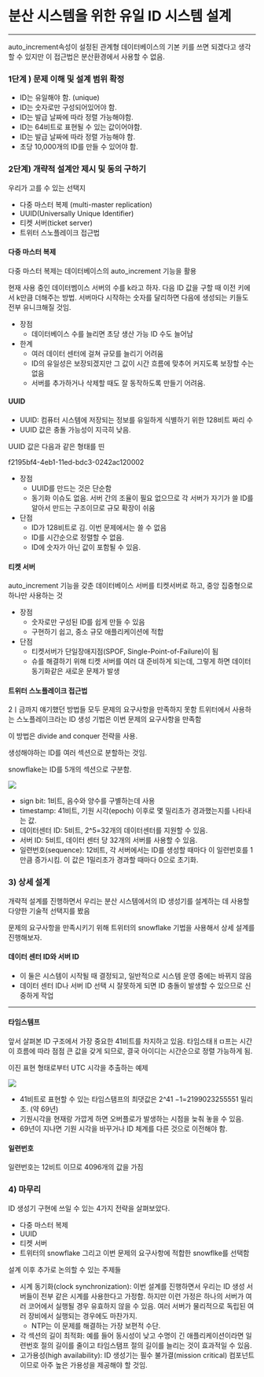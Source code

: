 # 분산 시스템을 위한 유일 ID 시스템 설계
--- ---
auto_increment속성이 설정된 관계형 데이터베이스의 기본 키를 쓰면 되겠다고 생각할 수 있지만 이 접근법은 분산환경에서 사용할 수 없음.

### 1단계 ) 문제 이해 및 설계 범위 확정

- ID는 유일해야 함. (unique)
- ID는 숫자로만 구성되어있어야 함.
- ID는 발급 날짜에 따라 정렬 가능해야함.
- ID는 64비트로 표현될 수 있는 값이어야함.
- ID는 발급 날짜에 따라 정렬 가능해야 함.
- 초당 10,000개의 ID를 만들 수 있어야 함.

### 2단계) 개략적 설계안 제시 및 동의 구하기

우리가 고를 수 있는 선택지
- 다중 마스터 복제 (multi-master replication)
- UUID(Universally Unique Identifier)
- 티켓 서버(ticket server)
- 트위터 스노플레이크 접근법

#### 다중 마스터 복제
다중 마스터 복제는 데이터베이스의 auto_increment 기능을 활용

현재 사용 중인 데이터벰이스 서버의 수를 k라고 하자.
다음 ID 값을 구할 때 이전 키에서 k만큼 더해주는 방법.
서버마다 시작하는 숫자를 달리하면 다음에 생성되는 키들도 전부 유니크해질 것임.

- 장점
  - 데이터베이스 수를 늘리면 초당 생산 가능 ID 수도 늘어남
- 한계
  - 여러 데이터 센터에 걸쳐 규모를 늘리기 어려움
  - ID의 유일성은 보장되겠지만 그 값이 시간 흐름에 맞추어 커지도록 보장할 수는 없음
  - 서버를 추가하거나 삭제할 때도 잘 동작하도록 만들기 어려움.

#### UUID
- UUID: 컴퓨터 시스템에 저장되는 정보를 유일하게 식별하기 위한 128비트 짜리 수
- UUID 값은 충돌 가능성이 지극히 낮음.

UUID 값은 다음과 같은 형태를 띤

f2195bf4-4eb1-11ed-bdc3-0242ac120002

- 장점
  - UUID를 만드는 것은 단순함
  - 동기화 이슈도 없음. 서버 간의 조율이 필요 없으므로 각 서버가 자기가 쓸 ID를 알아서 만드는 구조이므로 규모 확장이 쉬움
- 단점
  - ID가 128비트로 김. 이번 문제에서는 쓸 수 없음
  - ID를 시간순으로 정렬할 수 없음.
  - ID에 숫자가 아닌 값이 포함될 수 있음.
  
#### 티켓 서버
auto_increment 기능을 갖춘 데이터베이스 서버를 티켓서버로 하고, 중앙 집중형으로 하나만 사용하는 것

- 장점
  - 숫자로만 구성된 ID를 쉽게 만들 수 있음
  - 구현하기 쉽고, 중소 규모 애플리케이션에 적합
- 단점
  - 티켓서버가 단일장애지점(SPOF, Single-Point-of-Failure)이 됨
  - 슈를 해결하기 위해 티켓 서버를 여러 대 준비하게 되는데, 그렇게 하면 데이터 동기화같은 새로운 문제가 발생

#### 트위터 스노플레이크 접근법
2ㅣ금까지 얘기했던 방법들 모두 문제의 요구사항을 만족하지 못함
트위터에서 사용하는 스노플레이크라는 ID 생성 기법은 이번 문제의 요구사항을 만족함

이 방법은 divide and conquer 전략을 사용.

생성해야하는 ID를 여러 섹션으로 분할하는 것임.

snowflake는 ID를 5개의 섹션으로 구분함.

<img src="images/SIH/twitter.png">

- sign bit: 1비트, 음수와 양수를 구별하는데 사용
- timestamp: 41비트, 기원 시각(epoch) 이후로 몇 밀리초가 경과했는지를 나타내는 값.
- 데이터센터 ID: 5비트, 2^5=32개의 데이터센터를 지원할 수 있음.
- 서버 ID: 5비트, 데이터 센터 당 32개의 서버를 사용할 수 있음.
- 일련번호(sequence): 12비트, 각 서버에서는 ID를 생성할 때마다 이 일련번호를 1만큼 증가시킴. 이 값은 1밀리초가 경과할 때마다 0으로 초기화.


### 3) 상세 설계
개략적 설계를 진행하면서 우리는 분산 시스템에서의 ID 생성기를 설계하는 데 사용할 다양한 기술적 선택지를 봤음

문제의 요구사항을 만족시키기 위해 트위터의 snowflake 기법을 사용해서 상세 설계를 진행해보자.

#### 데이터 센터 ID와 서버 ID
- 이 둘은 시스템이 시작될 때 결정되고, 일반적으로 시스템 운영 중에는 바뀌지 않음
- 데이터 센터 ID나 서버 ID 선택 시 잘못하게 되면 ID 충돌이 발생할 수 있으므로 신중하게 작업

--- ---
#### 타임스템프

앞서 살펴본 ID 구조에서 가장 중요한 41비트를 차지하고 있음. 타임스태ㅐㅁ프는 시간이 흐름에 따라 점점 큰 값을 갖게 되므로, 결국 아이디는 시간순으로 정렬 가능하게 됨.

이진 표현 형태로부터 UTC 시각을 추출하는 예제

<img src="images/SIH/change.png">

- 41비트로 표현할 수 있는 타임스탬프의 최댓값은 2^41 −1=2199023255551 밀리초. (약 69년)
- 기원시각을 현재랑 가깝게 하면 오버플로가 발생하는 시점을 늦춰 놓을 수 있음.
- 69년이 지나면 기원 시각을 바꾸거나 ID 체계를 다른 것으로 이전해야 함.

#### 일련번호 
일련번호는 12비트 이므로 4096개의 값을 가짐

### 4) 마무리
ID 생성기 구현에 쓰일 수 있는 4가지 전략을 살펴보았다.

- 다중 마스터 복제
- UUID
- 티켓 서버
- 트위터의 snowflake
그리고 이번 문제의 요구사항에 적합한 snowflke를 선택함

설계 이후 추가로 논의할 수 있는 주제들
- 시계 동기화(clock synchronization): 이번 설계를 진행하면서 우리는 ID 생성 서버들이 전부 같은 시계를 사용한다고 가정함. 하지만 이런 가정은 하나의 서버가 여러 코어에서 실행될 경우 유효하지 않을 수 있음. 여러 서버가 물리적으로 독립된 여러 장비에서 실행되는 경우에도 마찬가지.
  - NTP는 이 문제를 해결하는 가장 보편적 수단.
- 각 섹션의 길이 최적화: 예를 들어 동시성이 낮고 수명이 긴 애플리케이션이라면 일련번호 절의 길이를 줄이고 타임스탬프 절의 길이를 늘리는 것이 효과적일 수 있음.
- 고가용성(high availability): ID 생성기는 필수 불가결(mission critical) 컴포넌트 이므로 아주 높은 가용성을 제공해야 할 것임.